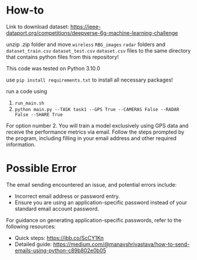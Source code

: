 # How-to
Link to download dataset: https://ieee-dataport.org/competitions/deepverse-6g-machine-learning-challenge

unzip .zip folder and move `wireless` `RBG_images` `radar` folders and `dataset_train.csv` `dataset_test.csv` `dataset.csv` files to the same directory that contains python files from this repository! 

This code was tested on Python 3.10.0

use `pip install requirements.txt` to install all necessary packages!

run a code using
1. `run_main.sh`
2. `python main.py --TASK task1 --GPS True --CAMERAS False --RADAR False --SHARE True`
   
For option number 2. You will train a model exclusively using GPS data and receive the performance metrics via email. Follow the steps prompted by the program, including filling in your email address and other required information.

# Possible Error
The email sending encountered an issue, and potential errors include:
- Incorrect email address or password entry.
- Ensure you are using an application-specific password instead of your standard email account password.

For guidance on generating application-specific passwords, refer to the following resources:
- Quick steps: https://ibb.co/ScCY1Kn
- Detailed guide: https://medium.com/@manavshrivastava/how-to-send-emails-using-python-c89b802e0b05
